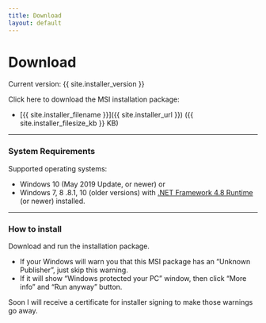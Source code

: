```yaml
---
title: Download
layout: default
---
```


# Download
Current version: {{ site.installer_version }}

Click here to download the MSI installation package:
- [{{ site.installer_filename }}]({{ site.installer_url }}) ({{ site.installer_filesize_kb }} KB)

- - - -
### System Requirements
Supported operating systems:
- Windows 10 (May 2019 Update, or newer) or
- Windows 7, 8 .8.1, 10 (older versions) with [.NET Framework 4.8 Runtime](https://dotnet.microsoft.com/download/dotnet-framework) (or newer) installed.

- - - -
### How to install
Download and run the installation package.
- If your Windows will warn you that this MSI package has an “Unknown Publisher”, just skip this warning.
- If it will show “Windows protected your PC” window, then click “More info” and “Run anyway” button.

Soon I will receive a certificate for installer signing to make those warnings go away.
